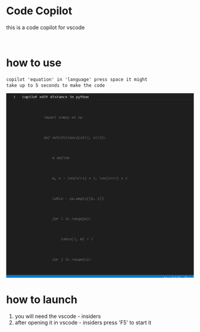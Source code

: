 # Code Copilot 
this is a code copilot for vscode 

<br>

# how to use 
```
copilot 'equation' in 'language' press space it might
take up to 5 seconds to make the code  
```
<img src="./Resources/img1.PNG">

<br>

# how to launch 
1. you will need the vscode - insiders 
2. after opening it in vscode - insiders press 'F5' to start it
